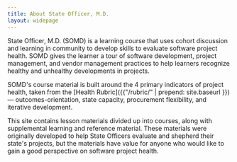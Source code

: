 ```yaml
---
title: About State Officer, M.D.
layout: widepage
---
```


State Officer, M.D. (SOMD) is a learning course that uses cohort discussion and learning in community to develop skills to evaluate software project health. SOMD gives the learner a tour of software development, project management, and vendor management practices to help learners recognize healthy and unhealthy developments in projects. 

SOMD's course material is built around the 4 primary indicators of project health, taken from the [Health Rubric]({{"/rubric/" | prepend: site.baseurl }}) &mdash; outcomes-orientation, state capacity, procurement flexibility, and iterative development.  

This site contains lesson materials divided up into courses, along with supplemental learning and reference material. These materials were originally developed to help State Officers evaluate and shepherd their state's projects, but the materials have value for anyone who would like to gain a good perspective on software project health.

